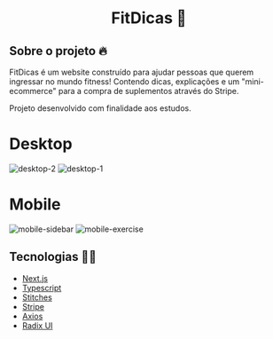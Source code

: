 <h1 align="center">FitDicas 💪</h1>

## Sobre o projeto 🔥
FitDicas é um website construído para ajudar pessoas que querem ingressar no mundo fitness!
Contendo dicas, explicações e um "mini-ecommerce" para a compra de suplementos através do Stripe.

Projeto desenvolvido com finalidade aos estudos.

# Desktop
![desktop-2](https://github.com/thekaykealves/FitDicas_web/assets/85270764/1154ff7e-2ab7-4e29-9a32-cc469473d546)
![desktop-1](https://github.com/thekaykealves/FitDicas_web/assets/85270764/f17c4107-efce-427f-9e57-d28b72eb4acb)

# Mobile
![mobile-sidebar](https://github.com/thekaykealves/FitDicas_web/assets/85270764/45f562ff-6260-4e39-8af2-42ab2f303b5c)
![mobile-exercise](https://github.com/thekaykealves/FitDicas_web/assets/85270764/592814fd-ab93-4907-a531-e64ef43d7cfe)

## Tecnologias 👩‍💻
<ul>
  <li>
    <a href="https://nextjs.org">Next.js</a>
  </li>
  <li>
    <a href="https://www.typescriptlang.org/">Typescript</a>
  </li>
  <li>
    <a href="https://stitches.dev/">Stitches</a>
  </li>
  <li>
    <a href="https://stripe.com/br">Stripe</a>
  </li>
  <li>
    <a href="https://axios-http.com/ptbr/docs/intro">Axios</a>
  </li>
  <li>
    <a href="https://www.radix-ui.com/primitives/docs/overview/introduction">Radix UI</a>
  </li>
</ul>
